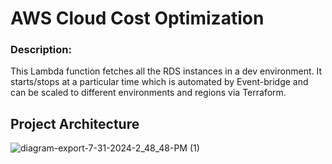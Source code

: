 # AWS Cloud Cost Optimization 


### Description:

This Lambda function fetches all the RDS instances in a dev environment. It starts/stops at a particular time which is automated by Event-bridge and can be scaled to different environments and regions via Terraform.

## Project Architecture
![diagram-export-7-31-2024-2_48_48-PM (1)](https://github.com/user-attachments/assets/3dbc735b-7a86-4d07-97f8-9a16bf2c0f12)


